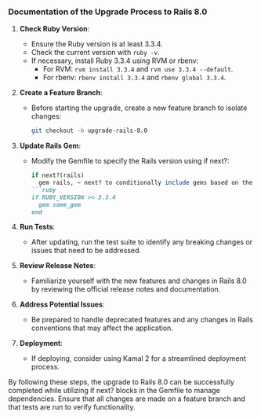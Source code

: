 ### Documentation of the Upgrade Process to Rails 8.0

1. **Check Ruby Version**: 
   - Ensure the Ruby version is at least 3.3.4. 
   - Check the current version with `ruby -v`. 
   - If necessary, install Ruby 3.3.4 using RVM or rbenv:
     - For RVM: `rvm install 3.3.4` and `rvm use 3.3.4 --default`.
     - For rbenv: `rbenv install 3.3.4` and `rbenv global 3.3.4`.

2. **Create a Feature Branch**: 
   - Before starting the upgrade, create a new feature branch to isolate changes:
     ```bash
     git checkout -b upgrade-rails-8.0
     ```

3. **Update Rails Gem**: 
   - Modify the Gemfile to specify the Rails version using if next?:
     ```ruby
     if next?(rails)
       gem rails, ~ next? to conditionally include gems based on the Ruby version:
     ```ruby
     if RUBY_VERSION >= 3.3.4
       gem some_gem
     end
     ```

5. **Run Tests**: 
   - After updating, run the test suite to identify any breaking changes or issues that need to be addressed.

6. **Review Release Notes**: 
   - Familiarize yourself with the new features and changes in Rails 8.0 by reviewing the official release notes and documentation.

7. **Address Potential Issues**: 
   - Be prepared to handle deprecated features and any changes in Rails conventions that may affect the application.

8. **Deployment**: 
   - If deploying, consider using Kamal 2 for a streamlined deployment process.

By following these steps, the upgrade to Rails 8.0 can be successfully completed while utilizing if next? blocks in the Gemfile to manage dependencies. Ensure that all changes are made on a feature branch and that tests are run to verify functionality.
